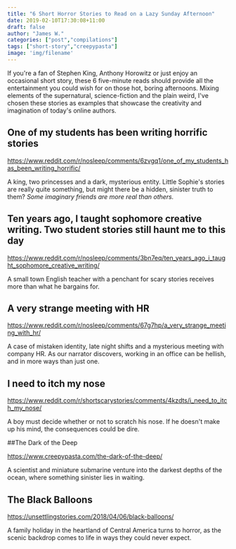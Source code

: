 ```yaml
---
title: "6 Short Horror Stories to Read on a Lazy Sunday Afternoon"
date: 2019-02-10T17:30:08+11:00
draft: false
author: "James W."
categories: ["post","compilations"]
tags: ["short-story","creepypasta"]
image: 'img/filename'
---
```


If you're a fan of Stephen King, Anthony Horowitz or just enjoy an occasional short story, these 6 five-minute reads should provide all the entertainment you could wish for on those hot, boring afternoons. Mixing elements of the supernatural, science-fiction and the plain weird, I've chosen these stories as examples that showcase the creativity and imagination of today's online authors.

## One of my students has been writing horrific stories

https://www.reddit.com/r/nosleep/comments/6zvgq1/one_of_my_students_has_been_writing_horrific/

A king, two princesses and a dark, mysterious entity. Little Sophie's stories are really quite something, but might there be a hidden, sinister truth to them?
*Some imaginary friends are more real than others.*

## Ten years ago, I taught sophomore creative writing. Two student stories still haunt me to this day

https://www.reddit.com/r/nosleep/comments/3bn7eq/ten_years_ago_i_taught_sophomore_creative_writing/

A small town English teacher with a penchant for scary stories receives more than what he bargains for.

## A very strange meeting with HR

https://www.reddit.com/r/nosleep/comments/67g7hp/a_very_strange_meeting_with_hr/

A case of mistaken identity, late night shifts and a mysterious meeting with company HR. As our narrator discovers, working in an office can be hellish, and in more ways than just one.

## I need to itch my nose

https://www.reddit.com/r/shortscarystories/comments/4kzdts/i_need_to_itch_my_nose/

A boy must decide whether or not to scratch his nose. If he doesn't make up his mind, the consequences could be dire.

##The Dark of the Deep

https://www.creepypasta.com/the-dark-of-the-deep/

A scientist and miniature submarine venture into the darkest depths of the ocean, where something sinister lies in waiting.

## The Black Balloons

https://unsettlingstories.com/2018/04/06/black-balloons/

A family holiday in the heartland of Central America turns to horror, as the scenic backdrop comes to life in ways they could never expect.
